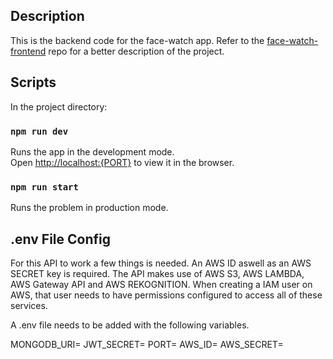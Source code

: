 ## Description

This is the backend code for the face-watch app. Refer to the [face-watch-frontend](https://github.com/EstianD/face-watch-react) repo for a better description of the project.

## Scripts

In the project directory:

### `npm run dev`

Runs the app in the development mode.<br />
Open [http://localhost:{PORT}](http://localhost:{PORT}) to view it in the browser.

### `npm run start`

Runs the problem in production mode.

## .env File Config

For this API to work a few things is needed. An AWS ID aswell as an AWS SECRET key is required. The API makes use of AWS S3, AWS LAMBDA, AWS Gateway API and AWS REKOGNITION. When creating a IAM user on AWS, that user needs to have permissions configured to access all of these services.

A .env file needs to be added with the following variables.

MONGODB_URI=
JWT_SECRET=
PORT=
AWS_ID=
AWS_SECRET=
